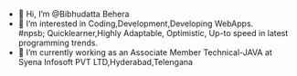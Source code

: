 - 👋 Hi, I’m @Bibhudatta Behera <br>
- 👀 I’m interested in Coding,Development,Developing WebApps.<br> #npsb; Quicklearner,Highly Adaptable, Optimistic, Up-to speed in latest programming trends.<br>
- 🌱 I’m currently working as an Associate Member Technical-JAVA at Syena Infosoft PVT LTD,Hyderabad,Telengana
